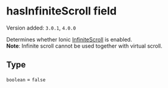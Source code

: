 # hasInfiniteScroll field

Version added: `3.0.1`, `4.0.0`

Determines whether Ionic [InfiniteScroll](https://ionicframework.com/docs/api/components/infinite-scroll/InfiniteScroll/) is enabled.  
**Note**: Infinite scroll cannot be used together with virtual scroll.

## Type

`boolean` = `false`

